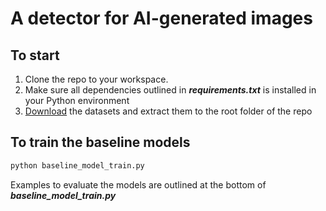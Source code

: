 # A detector for AI-generated images
## To start
1. Clone the repo to your workspace.
2. Make sure all dependencies outlined in ***requirements.txt*** is installed in your Python environment
3. [Download](https://drive.google.com/drive/folders/13ogmgMWfxUNMzXcIWbqusyoodjCjWCQz?usp=sharing) the datasets and extract them to the root folder of the repo

## To train the baseline models
```bash
python baseline_model_train.py
```
Examples to evaluate the models are outlined at the bottom of ***baseline_model_train.py***
